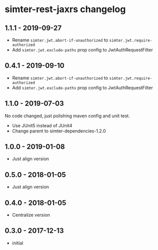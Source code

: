 # simter-rest-jaxrs changelog

## 1.1.1 - 2019-09-27

- Rename `simter.jwt.abort-if-unauthorized` to `simter.jwt.require-authorized`
- Add `simter.jwt.exclude-paths` prop config to JwtAuthRequestFilter

## 0.4.1 - 2019-09-10

- Rename `simter.jwt.abort-if-unauthorized` to `simter.jwt.require-authorized`
- Add `simter.jwt.exclude-paths` prop config to JwtAuthRequestFilter

## 1.1.0 - 2019-07-03

No code changed, just polishing maven config and unit test.

- Use JUnit5 instead of JUnit4
- Change parent to simter-dependencies-1.2.0

## 1.0.0 - 2019-01-08

- Just align version

## 0.5.0 - 2018-01-05

- Just align version

## 0.4.0 - 2018-01-05

- Centralize version

## 0.3.0 - 2017-12-13

- initial